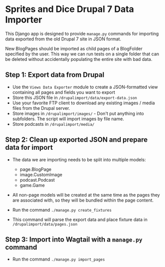 # Sprites and Dice Drupal 7 Data Importer

This Django app is designed to provide `manage.py` commands for importing data exported from the old Drupal 7 site in JSON format.

New BlogPages should be imported as child pages of a BlogFolder specified by the user. This way we can run tests on a single folder that can be deleted without accidentally populating the entire site with bad data.

## Step 1: Export data from Drupal

- Use the `Views Data Exporter` module to create a JSON-formatted view containing all pages and fields you want to export
- Store this JSON file in `/drupalimport/data/export-data.json`
- Use your favorite FTP client to download any existing images / media files from the Drupal server.
- Store images in `/drupalimport/images/` - Don't put anything into subfolders. The script will import images by file name.
- Store podcasts in `/drupalimport/media/`

## Step 2: Clean up exported JSON and prepare data for import

- The data we are importing needs to be split into multiple models:
	- page.BlogPage
	- image.CustomImage
	- podcast.Podcast
	- game.Game
- All non-page models will be created at the same time as the pages they are associated with, so they will be bundled within the page content.

- Run the command `./manage.py create_fixtures`
- This command will parse the export data and place fixture data in `/drupalimport/data/pages.json`

## Step 3: Import into Wagtail with a `manage.py` command

- Run the command `./manage.py import_pages`

